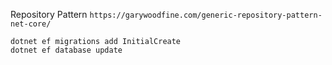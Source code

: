 
Repository Pattern
```https://garywoodfine.com/generic-repository-pattern-net-core/```

```
dotnet ef migrations add InitialCreate
dotnet ef database update
```
